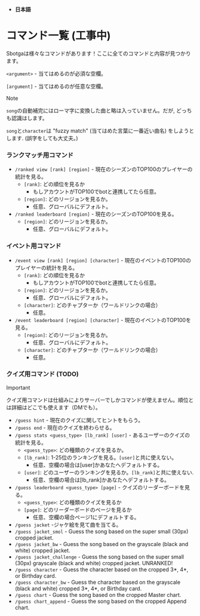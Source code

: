 - **日本語**
# コマンド一覧 (工事中)
Sbotgaは様々なコマンドがあります！ここに全てのコマンドと内容が見つかります。

`<argument>` - 当てはめるのが必須な空欄。

`[argument]` - 当てはめるのが任意な空欄。

> [!NOTE]  
> `song`の自動補完にはローマ字に変換した曲と略は入っていません。だが, どっちも認識はします。
> 
> `song`と`character`は "fuzzy match" (当てはめた言葉に一番近い曲名) をしようとします. (誤字をしても大丈夫。)
### ランクマッチ用コマンド
- `/ranked view [rank] [region]` - 現在のシーズンのTOP100のプレイヤーの統計を見る。
    - `[rank]`: どの順位を見るか
        - もしアカウントがTOP100でbotと連携してたら任意。
    - `[region]`: どのリージョンを見るか。
        - 任意、グローバルにデフォルト。
- `/ranked leaderboard [region]` - 現在のシーズンのTOP100を見る。
    - `[region]`: どのリージョンを見るか。
        - 任意、グローバルにデフォルト。
### イベント用コマンド
- `/event view [rank] [region] [character]` - 現在のイベントのTOP100のプレイヤーの統計を見る。
    - `[rank]`: どの順位を見るか
        - もしアカウントがTOP100でbotと連携してたら任意。
    - `[region]`: どのリージョンを見るか。
        - 任意、グローバルにデフォルト。
    - `[character]`: どのチャプターか（ワールドリンクの場合）
        - 任意。
- `/event leaderboard [region] [character]` - 現在のイベントのTOP100を見る。
    - `[region]`: どのリージョンを見るか。
        - 任意、グローバルにデフォルト。
    - `[character]`: どのチャプターか（ワールドリンクの場合）
        - 任意。
### クイズ用コマンド (TODO)
> [!IMPORTANT]  
> クイズ用コマンドは仕組みによりサーバーでしかコマンドが使えません。順位とは詳細はどこでも使えます（DMでも）。
- `/guess hint` - 現在のクイズに関してヒントをもらう。
- `/guess end` - 現在のクイズを終わらせる。
- `/guess stats <guess_type> [lb_rank] [user]` - あるユーザーのクイズの統計を見る。
    - `<guess_type>`: どの種類のクイズを見るか。
    - `[lb_rank]`: 1-25位のランキングを見る。`[user]`と共に使えない。
        - 任意、空欄の場合は[user]かあなたへデフォルトする。
    - `[user]`: どのユーザーのランキングを見るか。`[lb_rank]`と共に使えない.
        - 任意、空欄の場合は[lb_rank]かあなたへデフォルトする。
- `/guess leaderboard <guess_type> [page]` - クイズのリーダーボードを見る。
    - `<guess_type>`: どの種類のクイズを見るか
    - `[page]`: どのリーダーボードのページを見るか
        - 任意、空欄の場合ページ1にデフォルトする。
- `/guess jacket` -ジャケ絵を見て曲を当てる。
- `/guess jacket_smol` - Guess the song based on the super small (30px) cropped jacket.
- `/guess jacket_bw` - Guess the song based on the grayscale (black and white) cropped jacket.
- `/guess jacket_challenge` - Guess the song based on the super small (30px) grayscale (black and white) cropped jacket. UNRANKED!
- `/guess character` - Guess the character based on the cropped 3*, 4*, or Birthday card.
- `/guess character_bw` - Guess the character based on the grayscale (black and white) cropped 3*, 4*, or Birthday card.
- `/guess chart` - Guess the song based on the cropped Master chart.
- `/guess chart_append` - Guess the song based on the cropped Append chart.
